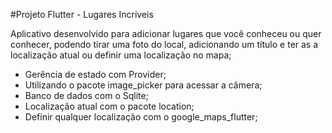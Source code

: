 
#Projeto Flutter - Lugares Incríveis

Aplicativo desenvolvido para adicionar lugares que você conheceu ou quer conhecer, podendo tirar uma foto do local, adicionando um título e ter as a localização atual ou definir uma localização no mapa;

- Gerência de estado com Provider;
- Utilizando o pacote image_picker para acessar a câmera;
- Banco de dados com o Sqlite;
- Localização atual com o pacote location;
- Definir qualquer localização com o google_maps_flutter;



